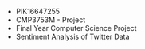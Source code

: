 - PIK16647255
- CMP3753M - Project
- Final Year Computer Science Project
- Sentiment Analysis of Twitter Data
